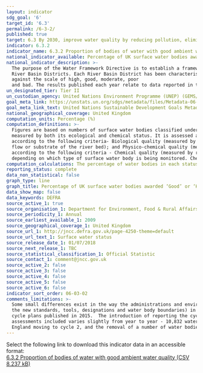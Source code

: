 ```yaml
---
layout: indicator
sdg_goal: '6'
target_id: '6.3'
permalink: /6-3-2/
published: true
target: 6.3 By 2030, improve water quality by reducing pollution, eliminating dumping and minimizing release of hazardous chemicals and materials, halving the proportion of untreated wastewater and substantially increasing recycling and safe reuse globally
indicator: 6.3.2
indicator_name: 6.3.2 Proportion of bodies of water with good ambient water quality
national_indicator_available: Percentage of UK surface water bodies awarded ‘Good’ or ‘High’, by water body type, under the Water Framework Directive
national_indicator_description: >-
  The purpose of the Water Framework Directive is to establish a framework for the protection of inland surface waters, estuaries, coastal waters and groundwater. The framework for delivering the Directive is through River Basin Management Planning.  The UK has been split into several
  River Basin Districts. Each River Basin District has been characterised into smaller management units known as Water Bodies. The surface Water Bodies may be rivers, lakes, estuary or coastal. Surface water status is measured by both its ecological and chemical status. It is assessed
  against the scale of high, good, moderate, poor
  and bad. The results published each year relate to data reported in that year under the Water Framework Directive.
un_designated_tier: Tier II
un_custodian_agency: United Nations Environment Programme (UNEP) (GEMS/Water)
goal_meta_link: https://unstats.un.org/sdgs/metadata/files/Metadata-06-03-02.pdf
goal_meta_link_text: United Nations Sustainable Development Goals Metadata (PDF 4.0 MB)
national_geographical_coverage: United Kingdom
computation_units: Percentage (%)
computation_definitions: >-
  Figures are based on numbers of surface water bodies classified under the Water Framework Directive in England, Wales, Scotland and Northern Ireland. Includes rivers, canals (Northern Ireland does not report on canals), lakes, estuaries and coastal water bodies. Surface water status is
  measured by both its ecological and chemical status. It is assessed against the scale of high, good, moderate, poor and bad. The results published each year relate to data reported in that year under the Water Framework Directive. The ecological status of surface waters is assessed
  according to the following criteria- Biological quality (measured by composition and abundance of specified elements such as fish, benthic invertebrates, aquatic flora); Hydromorphological quality (measured by reference to elements such as river continuity, channel patterns, dynamics of
  flow or substrate of the river bed); and Physico-chemical quality (measured by reference to elements such as temperature, oxygenation, pH, nutrient conditions and the concentrations of specific pollutants [synthetic and non-synthetic]). The chemical status of surface waters is assessed
  according to the following criteria - Chemical quality (measured by reference to environmental quality standards for chemical substances at European level). These standards specify maximum annual average concentrations for specific water pollutants. The specific requirements differ
  depending on which type of surface water body is being monitored. Chemical status is measured as either good or fail. If part of a water body fails on any one of the criteria monitored, it will fail to achieve or lose good status. This is described as the "one out all out" approach.
computation_calculations: The percentage of water bodies in each status class has been calculated based on the total number of water bodies assessed in each year.
reporting_status: complete
data_non_statistical: false
graph_type: line
graph_title: Percentage of UK surface water bodies awarded ‘Good’ or ‘High’, by water body type, under the Water Framework Directive
data_show_map: false
data_keywords: DEFRA
source_active_1: true
source_organisation_1: Department for Environment, Food & Rural Affairs (Defra)
source_periodicity_1: Annual
source_earliest_available_1: 2009
source_geographical_coverage_1: United Kingdom
source_url_1: http://jncc.defra.gov.uk/page-4250-theme=default
source_url_text_1: Surface water status
source_release_date_1: 01/07/2018
source_next_release_1: TBC
source_statistical_classification_1: Official Statistic 
source_contact_1: comment@jncc.gov.uk 
source_active_2: false
source_active_3: false
source_active_4: false
source_active_5: false
source_active_6: false
indicator_sort_order: 06-03-02
comments_limitations: >-
  Some small differences exist in the way the administrations and environment agencies implement the methods and tools for assessing water body status. The introduction of new Water Framework Directive monitoring data and classification standards (including a new baseline adopting all of
  the new standards, tools, designations and water body boundaries) in 2014 has led to a step change in the number of water bodies assessed as being in each status class in following years. The formal reporting of new standards in cycle 2 of Water Framework Directive has used the second
  cycle plans published in 2015.  The introduction of reporting the cycle 2 standards has differed amongst the UK countries.The percentage of water bodies in each status class has been calculated based on the total number of water bodies assessed in each year. The number of water body
  assessments included varies slightly from year to year - 10,832 water body assessments were included in 2009; 10,761 in 2010; 10,782 in 2011; 10,704 in 2012; 10,763 in 2013; 10,799 in 2014; 10,379 in 2015 and 9,297 in 2016. This reduction in the number assessed in 2016 was primarily due
  England moving to cycle 2, and the removal of a number of water bodies that were below the 10km2 catchment area in line with guidance. Data follows the UN specification for this indicator. This indicator has not been identified in collaboration with topic experts.
---
```

Select the following link to download this indicator data in an accessible format:<br>[6.3.2 Proportion of bodies of water with good ambient water quality (CSV 8.237 kB)](https://sustainabledevelopment-uk.github.io/sdg-data/data/6-3-2.csv)